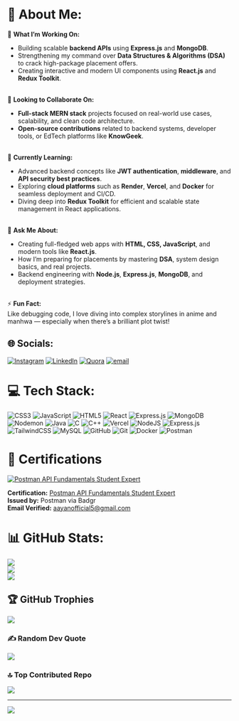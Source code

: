 # 💫 About Me:

🔭 **What I’m Working On:**<br>
- Building scalable **backend APIs** using **Express.js** and **MongoDB**.<br>
- Strengthening my command over **Data Structures & Algorithms (DSA)** to crack high-package placement offers.<br>
- Creating interactive and modern UI components using **React.js** and **Redux Toolkit**.<br><br>

👯 **Looking to Collaborate On:**<br>
- **Full-stack MERN stack** projects focused on real-world use cases, scalability, and clean code architecture.<br>
- **Open-source contributions** related to backend systems, developer tools, or EdTech platforms like **KnowGeek**.<br><br>

🌱 **Currently Learning:**<br>
- Advanced backend concepts like **JWT authentication**, **middleware**, and **API security best practices**.<br>
- Exploring **cloud platforms** such as **Render**, **Vercel**, and **Docker** for seamless deployment and CI/CD.<br>
- Diving deep into **Redux Toolkit** for efficient and scalable state management in React applications.<br><br>

💬 **Ask Me About:**<br>
- Creating full-fledged web apps with **HTML, CSS, JavaScript**, and modern tools like **React.js**.<br>
- How I’m preparing for placements by mastering **DSA**, system design basics, and real projects.<br>
- Backend engineering with **Node.js**, **Express.js**, **MongoDB**, and deployment strategies.<br><br>

⚡ **Fun Fact:**<br>
Like debugging code, I love diving into complex storylines in anime and manhwa — especially when there’s a brilliant plot twist!



## 🌐 Socials:
[![Instagram](https://img.shields.io/badge/Instagram-%23E4405F.svg?logo=Instagram&logoColor=white)](https://instagram.com/aayan5782) [![LinkedIn](https://img.shields.io/badge/LinkedIn-%230077B5.svg?logo=linkedin&logoColor=white)](https://linkedin.com/in/aayanofficial5) [![Quora](https://img.shields.io/badge/Quora-%23B92B27.svg?logo=Quora&logoColor=white)](https://quora.com/profile/aayanofficial5) [![email](https://img.shields.io/badge/Email-D14836?logo=gmail&logoColor=white)](mailto:aayanofficial5@gmail.com) 

# 💻 Tech Stack:
![CSS3](https://img.shields.io/badge/css3-%231572B6.svg?style=for-the-badge&logo=css3&logoColor=white) ![JavaScript](https://img.shields.io/badge/javascript-%23323330.svg?style=for-the-badge&logo=javascript&logoColor=%23F7DF1E) ![HTML5](https://img.shields.io/badge/html5-%23E34F26.svg?style=for-the-badge&logo=html5&logoColor=white) ![React](https://img.shields.io/badge/react-%2320232a.svg?style=for-the-badge&logo=react&logoColor=%2361DAFB) ![Express.js](https://img.shields.io/badge/express.js-%23404d59.svg?style=for-the-badge&logo=express&logoColor=%2361DAFB) ![MongoDB](https://img.shields.io/badge/MongoDB-%234ea94b.svg?style=for-the-badge&logo=mongodb&logoColor=white) ![Nodemon](https://img.shields.io/badge/NODEMON-%23323330.svg?style=for-the-badge&logo=nodemon&logoColor=%BBDEAD) ![Java](https://img.shields.io/badge/java-%23ED8B00.svg?style=for-the-badge&logo=openjdk&logoColor=white) ![C](https://img.shields.io/badge/c-%2300599C.svg?style=for-the-badge&logo=c&logoColor=white) ![C++](https://img.shields.io/badge/c++-%2300599C.svg?style=for-the-badge&logo=c%2B%2B&logoColor=white) ![Vercel](https://img.shields.io/badge/vercel-%23000000.svg?style=for-the-badge&logo=vercel&logoColor=white) ![NodeJS](https://img.shields.io/badge/node.js-6DA55F?style=for-the-badge&logo=node.js&logoColor=white) ![Express.js](https://img.shields.io/badge/express.js-%23404d59.svg?style=for-the-badge&logo=express&logoColor=%2361DAFB) ![TailwindCSS](https://img.shields.io/badge/tailwindcss-%2338B2AC.svg?style=for-the-badge&logo=tailwind-css&logoColor=white) ![MySQL](https://img.shields.io/badge/mysql-4479A1.svg?style=for-the-badge&logo=mysql&logoColor=white) ![GitHub](https://img.shields.io/badge/github-%23121011.svg?style=for-the-badge&logo=github&logoColor=white) ![Git](https://img.shields.io/badge/git-%23F05033.svg?style=for-the-badge&logo=git&logoColor=white) ![Docker](https://img.shields.io/badge/docker-%230db7ed.svg?style=for-the-badge&logo=docker&logoColor=white) ![Postman](https://img.shields.io/badge/Postman-FF6C37?style=for-the-badge&logo=postman&logoColor=white)

# 🏅 Certifications
[![Postman API Fundamentals Student Expert](https://api.badgr.io/public/assertions/25g_qsqkRo2bKLhgtxG69w/image)](https://api.badgr.io/public/assertions/25g_qsqkRo2bKLhgtxG69w?embedVersion=1&embedWidth=330&embedHeight=191&identity__email=aayanofficial5%40gmail.com)

**Certification:** [Postman API Fundamentals Student Expert](https://api.badgr.io/public/assertions/25g_qsqkRo2bKLhgtxG69w)  
**Issued by:** Postman via Badgr  
**Email Verified:** aayanofficial5@gmail.com


# 📊 GitHub Stats:
![](https://github-readme-stats.vercel.app/api?username=aayanofficial5&theme=prussian&hide_border=true&include_all_commits=false&count_private=false)<br/>
![](https://nirzak-streak-stats.vercel.app/?user=aayanofficial5&theme=prussian&hide_border=true)<br/>
![](https://github-readme-stats.vercel.app/api/top-langs/?username=aayanofficial5&theme=prussian&hide_border=true&include_all_commits=false&count_private=false&layout=compact)

## 🏆 GitHub Trophies
![](https://github-profile-trophy.vercel.app/?username=aayanofficial5&theme=algolia&no-frame=false&no-bg=true&margin-w=4)

### ✍️ Random Dev Quote
![](https://quotes-github-readme.vercel.app/api?type=horizontal&theme=radical)

### 🔝 Top Contributed Repo
![](https://github-contributor-stats.vercel.app/api?username=aayanofficial5&limit=5&theme=prussian&combine_all_yearly_contributions=true)

---
[![](https://visitcount.itsvg.in/api?id=aayanofficial5&icon=2&color=0)](https://visitcount.itsvg.in)

<!-- Proudly created with GPRM ( https://gprm.itsvg.in ) -->
